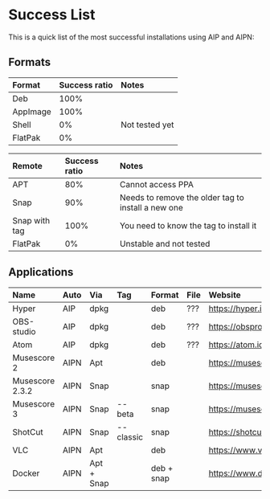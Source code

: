 # Success List
This is a quick list of the most successful installations using AIP and AIPN:

## Formats
| Format | Success ratio | Notes |
| :--- | :--- | :---- |
| Deb | 100% | |
| AppImage | 100% | |
| Shell | 0% | Not tested yet |
| FlatPak | 0% | |

| Remote | Success ratio | Notes |
| :--- | :--- | :--- |
| APT | 80% | Cannot access PPA |
| Snap | 90% | Needs to remove the older tag to install a new one |
| Snap with tag | 100% | You need to know the tag to install it |
| FlatPak | 0% | Unstable and not tested |

## Applications
| Name | Auto | Via | Tag | Format | File | Website |
| :--- | :--- | :--- | :--- | :--- | :--- | :--- |
| Hyper | AIP | dpkg | | deb | ??? | https://hyper.is |
| OBS-studio | AIP | dpkg | | deb | ??? | https://obsproject.com/ |
| Atom | AIP | dpkg | | deb | ??? | https://atom.io
| Musescore 2 | AIPN | Apt |  | deb | | https://musescore.org |
| Musescore 2.3.2 | AIPN | Snap | | snap | | https://musescore.org |
| Musescore 3 | AIPN | Snap | --beta | snap | | https://musescore.org |
| ShotCut | AIPN | Snap | --classic | snap | | https://shotcut.org/ |
| VLC | AIPN | Apt |  | deb |  | https://www.videolan.org/vlc/index.html |
| Docker | AIPN | Apt + Snap | | deb + snap |  | https://www.docker.com/ |
